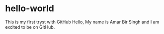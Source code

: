 # hello-world
This is my first tryst with GitHub
Hello, My name is Amar Bir Singh and I am excited to be on GitHub.

